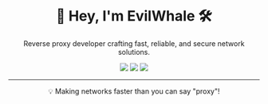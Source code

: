 <div align="center">
  <h1>👋 Hey, I'm EvilWhale 🛠️</h1>
  <p>Reverse proxy developer crafting fast, reliable, and secure network solutions.</p>
  <img src="https://img.shields.io/badge/Nginx-009639?logo=nginx&logoColor=white&style=flat-square" />
  <img src="https://img.shields.io/badge/HAProxy-1E90FF?logo=haproxy&logoColor=white&style=flat-square" />
  <img src="https://img.shields.io/badge/Kubernetes-326CE5?logo=kubernetes&logoColor=white&style=flat-square" />
</div>

---

<div align="center">
  <p>💡 Making networks faster than you can say "proxy"!</p>
</div>
